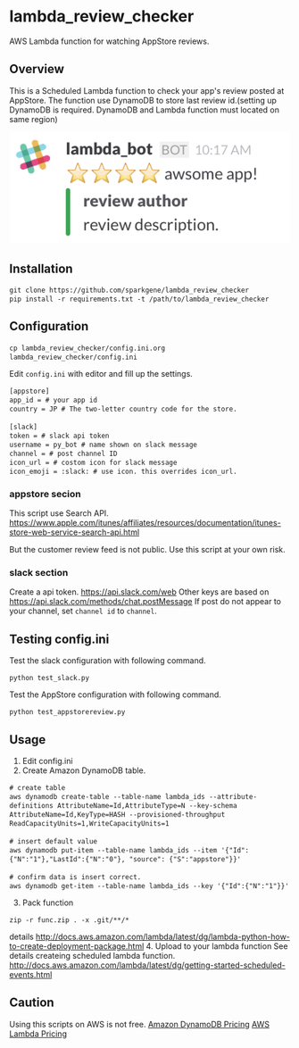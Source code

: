 # lambda_review_checker
AWS Lambda function for watching AppStore reviews.

## Overview

This is a Scheduled Lambda function to check your app's review posted at AppStore.
The function use DynamoDB to store last review id.(setting up DynamoDB is required. DynamoDB and Lambda function must located on same region)

![slack post image](https://raw.githubusercontent.com/sparkgene/lambda_review_checker/master/slack_post_image.png)

## Installation

```
git clone https://github.com/sparkgene/lambda_review_checker
pip install -r requirements.txt -t /path/to/lambda_review_checker
```

## Configuration

```
cp lambda_review_checker/config.ini.org lambda_review_checker/config.ini
```

Edit `config.ini` with editor and fill up the settings.

```
[appstore]
app_id = # your app id
country = JP # The two-letter country code for the store.

[slack]
token = # slack api token
username = py_bot # name shown on slack message
channel = # post channel ID
icon_url = # costom icon for slack message
icon_emoji = :slack: # use icon. this overrides icon_url.
```
### appstore secion

This script use Search API.
https://www.apple.com/itunes/affiliates/resources/documentation/itunes-store-web-service-search-api.html

But the customer review feed is not public.
Use this script at your own risk.

### slack section

Create a api token. https://api.slack.com/web
Other keys are based on https://api.slack.com/methods/chat.postMessage
If post do not appear to your channel, set `channel id` to `channel`.

## Testing config.ini

Test the slack configuration with following command.

``` shell
python test_slack.py
```

Test the AppStore configuration with following command.

``` shell
python test_appstorereview.py
```

## Usage

1. Edit config.ini
2. Create Amazon DynamoDB table.

  ``` shell
  # create table
  aws dynamodb create-table --table-name lambda_ids --attribute-definitions AttributeName=Id,AttributeType=N --key-schema AttributeName=Id,KeyType=HASH --provisioned-throughput ReadCapacityUnits=1,WriteCapacityUnits=1

  # insert default value
  aws dynamodb put-item --table-name lambda_ids --item '{"Id":{"N":"1"},"LastId":{"N":"0"}, "source": {"S":"appstore"}}'

  # confirm data is insert correct.
  aws dynamodb get-item --table-name lambda_ids --key '{"Id":{"N":"1"}}'
  ```
3. Pack function

  ``` shell
  zip -r func.zip . -x .git/**/*
  ```
  details
  http://docs.aws.amazon.com/lambda/latest/dg/lambda-python-how-to-create-deployment-package.html
4. Upload to your lambda function
  See details createing scheduled lambda function.
  http://docs.aws.amazon.com/lambda/latest/dg/getting-started-scheduled-events.html

## Caution

Using this scripts on AWS is not free.
[Amazon DynamoDB Pricing](https://aws.amazon.com/dynamodb/pricing/)
[AWS Lambda Pricing](https://aws.amazon.com/lambda/pricing/)
